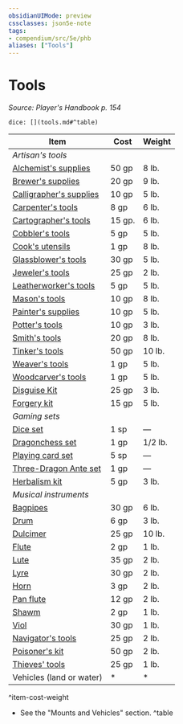 ```yaml
---
obsidianUIMode: preview
cssclasses: json5e-note
tags:
- compendium/src/5e/phb
aliases: ["Tools"]
---
```

# Tools
*Source: Player's Handbook p. 154* 

`dice: [](tools.md#^table)`

| Item | Cost | Weight |
|------|------|--------|
| *Artisan's tools* |  |  |
| [Alchemist's supplies](/3-Mechanics/CLI/items/alchemists-supplies.md) | 50 gp | 8 lb. |
| [Brewer's supplies](/3-Mechanics/CLI/items/brewers-supplies.md) | 20 gp | 9 lb. |
| [Calligrapher's supplies](/3-Mechanics/CLI/items/calligraphers-supplies.md) | 10 gp | 5 lb. |
| [Carpenter's tools](/3-Mechanics/CLI/items/carpenters-tools.md) | 8 gp | 6 lb. |
| [Cartographer's tools](/3-Mechanics/CLI/items/cartographers-tools.md) | 15 gp. | 6 lb. |
| [Cobbler's tools](/3-Mechanics/CLI/items/cobblers-tools.md) | 5 gp | 5 lb. |
| [Cook's utensils](/3-Mechanics/CLI/items/cooks-utensils.md) | 1 gp | 8 lb. |
| [Glassblower's tools](/3-Mechanics/CLI/items/glassblowers-tools.md) | 30 gp | 5 lb. |
| [Jeweler's tools](/3-Mechanics/CLI/items/jewelers-tools.md) | 25 gp | 2 lb. |
| [Leatherworker's tools](/3-Mechanics/CLI/items/leatherworkers-tools.md) | 5 gp | 5 lb. |
| [Mason's tools](/3-Mechanics/CLI/items/masons-tools.md) | 10 gp | 8 lb. |
| [Painter's supplies](/3-Mechanics/CLI/items/painters-supplies.md) | 10 gp | 5 lb. |
| [Potter's tools](/3-Mechanics/CLI/items/potters-tools.md) | 10 gp | 3 lb. |
| [Smith's tools](/3-Mechanics/CLI/items/smiths-tools.md) | 20 gp | 8 lb. |
| [Tinker's tools](/3-Mechanics/CLI/items/tinkers-tools.md) | 50 gp | 10 lb. |
| [Weaver's tools](/3-Mechanics/CLI/items/weavers-tools.md) | 1 gp | 5 lb. |
| [Woodcarver's tools](/3-Mechanics/CLI/items/woodcarvers-tools.md) | 1 gp | 5 lb. |
| [Disguise Kit](/3-Mechanics/CLI/items/disguise-kit.md) | 25 gp | 3 lb. |
| [Forgery kit](/3-Mechanics/CLI/items/forgery-kit.md) | 15 gp | 5 lb. |
| *Gaming sets* |  |  |
| [Dice set](/3-Mechanics/CLI/items/dice-set.md) | 1 sp | — |
| [Dragonchess set](/3-Mechanics/CLI/items/dragonchess-set.md) | 1 gp | 1/2 lb. |
| [Playing card set](/3-Mechanics/CLI/items/playing-card-set.md) | 5 sp | — |
| [Three-Dragon Ante set](/3-Mechanics/CLI/items/three-dragon-ante-set.md) | 1 gp | — |
| [Herbalism kit](/3-Mechanics/CLI/items/herbalism-kit.md) | 5 gp | 3 lb. |
| *Musical instruments* |  |  |
| [Bagpipes](/3-Mechanics/CLI/items/bagpipes.md) | 30 gp | 6 lb. |
| [Drum](/3-Mechanics/CLI/items/drum.md) | 6 gp | 3 lb. |
| [Dulcimer](/3-Mechanics/CLI/items/dulcimer.md) | 25 gp | 10 lb. |
| [Flute](/3-Mechanics/CLI/items/flute.md) | 2 gp | 1 lb. |
| [Lute](/3-Mechanics/CLI/items/lute.md) | 35 gp | 2 lb. |
| [Lyre](/3-Mechanics/CLI/items/lyre.md) | 30 gp | 2 lb. |
| [Horn](/3-Mechanics/CLI/items/horn.md) | 3 gp | 2 lb. |
| [Pan flute](/3-Mechanics/CLI/items/pan-flute.md) | 12 gp | 2 lb. |
| [Shawm](/3-Mechanics/CLI/items/shawm.md) | 2 gp | 1 lb. |
| [Viol](/3-Mechanics/CLI/items/viol.md) | 30 gp | 1 lb. |
| [Navigator's tools](/3-Mechanics/CLI/items/navigators-tools.md) | 25 gp | 2 lb. |
| [Poisoner's kit](/3-Mechanics/CLI/items/poisoners-kit.md) | 50 gp | 2 lb. |
| [Thieves' tools](/3-Mechanics/CLI/items/thieves-tools.md) | 25 gp | 1 lb. |
| Vehicles (land or water) | * | * |
^item-cost-weight

* See the "Mounts and Vehicles" section.
^table